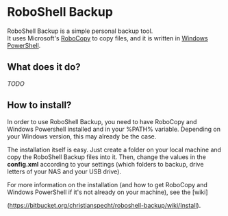 # RoboShell Backup

RoboShell Backup is a simple personal backup tool.  
It uses Microsoft's [RoboCopy](http://en.wikipedia.org/wiki/Robocopy) to copy files, and it is written in [Windows PowerShell](http://en.wikipedia.org/wiki/Windows_PowerShell).

## What does it do?

*TODO*

## How to install?

In order to use RoboShell Backup, you need to have RoboCopy and Windows Powershell installed and in your %PATH% variable.
Depending on your Windows version, this may already be the case.

The installation itself is easy.
Just create a folder on your local machine and copy the RoboShell Backup files into it.
Then, change the values in the **config.xml** according to your settings (which folders to backup, drive letters of your NAS and your USB drive).

For more information on the installation (and how to get RoboCopy and Windows PowerShell if it's not already on your machine), see the [wiki]

(https://bitbucket.org/christianspecht/roboshell-backup/wiki/Install).